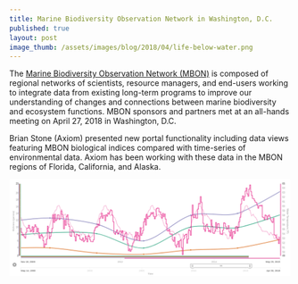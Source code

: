 ```yaml
---
title: Marine Biodiversity Observation Network in Washington, D.C.
published: true
layout: post
image_thumb: /assets/images/blog/2018/04/life-below-water.png
---
```


The [Marine Biodiversity Observation Network (MBON)](http://www.marinebon.org/) is composed of regional networks of scientists, resource managers, and end-users working to integrate data from existing long-term programs to improve our understanding of changes and connections between marine biodiversity and ecosystem functions. MBON sponsors and partners met at an all-hands meeting on April 27, 2018 in Washington, D.C.

Brian Stone (Axiom) presented new portal functionality including data views featuring MBON biological indices compared with time-series of environmental data. Axiom has been working with these data in the MBON regions of Florida, California, and Alaska.

<a href="http://dev.axiomdatascience.com/?portal_id=46#default-data/5"><img src="/assets/images/blog/2018/04/comparison-graph.png" class="img-responsive" /></a>
